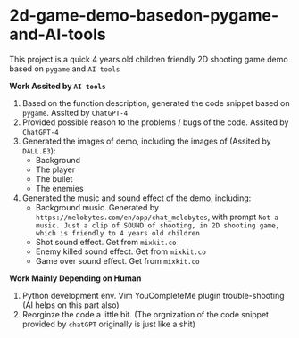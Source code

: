 # 2d-game-demo-basedon-pygame-and-AI-tools

This project is a quick 4 years old children friendly 2D shooting game demo based on `pygame` and `AI tools`

**Work Assited by `AI tools`**

1.  Based on the function description, generated the code snippet based on `pygame`. Assited by `ChatGPT-4`
2.  Provided possible reason to the problems / bugs of the code. Assited by `ChatGPT-4`
3.  Generated the images of demo, including the images of (Assited by `DALL.E3`): 
    *   Background
    *   The player
    *   The bullet
    *   The enemies
4.  Generated the music and sound effect of the demo, including:
    *   Background music. Generated by `https://melobytes.com/en/app/chat_melobytes`, with prompt `Not a music. Just a clip of SOUND of shooting, in 2D shooting game, which is friendly to 4 years old children`
    *   Shot sound effect. Get from `mixkit.co`
    *   Enemy killed sound effect. Get from `mixkit.co`
    *   Game over sound effect. Get from `mixkit.co`



**Work Mainly Depending on Human** 

1.  Python development env. Vim YouCompleteMe plugin trouble-shooting (AI helps on this part also)
2.  Reorginze the code a little bit. (The orgnization of the code snippet provided by `chatGPT` originally is just like a shit)
